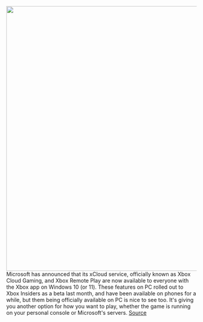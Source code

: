 <img src='https://cdn.vox-cdn.com/thumbor/rCqJhubUTURTUDWUS3ufztxbSnM=/0x0:1920x1080/1200x800/filters:focal(807x387:1113x693)/cdn.vox-cdn.com/uploads/chorus_image/image/69859248/Remote_Play_Key_Art.0.jpg' width='700px' /><br/>
Microsoft has announced that its xCloud service, officially known as Xbox Cloud Gaming, and Xbox Remote Play are now available to everyone with the Xbox app on Windows 10 (or 11). These features on PC rolled out to Xbox Insiders as a beta last month, and have been available on phones for a while, but them being officially available on PC is nice to see too. It's giving you another option for how you want to play, whether the game is running on your personal console or Microsoft's servers.
<a href='https://www.theverge.com/2021/9/14/22673798/xbox-cloud-gaming-remote-play-pc-windows-series-x-s-xcloud'> Source <a/>
